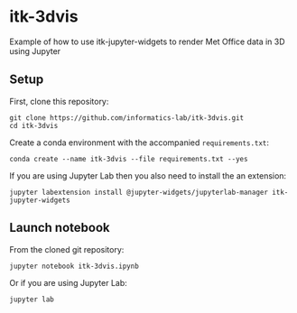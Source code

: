 # itk-3dvis
Example of how to use itk-jupyter-widgets to render Met Office data in 3D using Jupyter

## Setup
First, clone this repository:

```
git clone https://github.com/informatics-lab/itk-3dvis.git
cd itk-3dvis
```

Create a conda environment with the accompanied `requirements.txt`:

```conda create --name itk-3dvis --file requirements.txt --yes```

If you are using Jupyter Lab then you also need to install the an extension:

```jupyter labextension install @jupyter-widgets/jupyterlab-manager itk-jupyter-widgets```

## Launch notebook
From the cloned git repository:

```jupyter notebook itk-3dvis.ipynb```

Or if you are using Jupyter Lab:

```jupyter lab```
